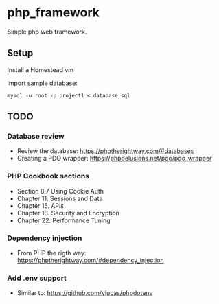 # php_framework
Simple php web framework.
## Setup
Install a Homestead vm

Import sample database:

`mysql -u root -p project1 < database.sql`

## TODO

### Database review

- Review the database: https://phptherightway.com/#databases
- Creating a PDO wrapper: https://phpdelusions.net/pdo/pdo_wrapper

### PHP Cookbook sections

- Section 8.7 Using Cookie Auth
- Chapter 11. Sessions and Data
- Chapter 15. APIs
- Chapter 18. Security and Encryption
- Chapter 22. Performance Tuning

### Dependency injection

- From PHP the rigth way: https://phptherightway.com/#dependency_injection

### Add .env support

- Similar to: https://github.com/vlucas/phpdotenv